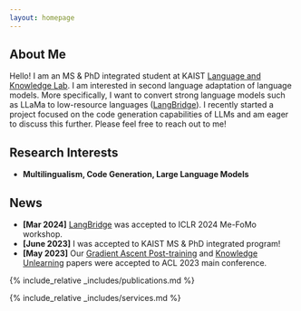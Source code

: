 ```yaml
---
layout: homepage
---
```


## About Me

Hello! I am an MS & PhD integrated student at KAIST [Language and Knowledge Lab](https://lklab.kaist.ac.kr/). I am interested in second language adaptation of language models. More specifically, I want to convert strong language models such as LLaMa to low-resource languages ([LangBridge](https://arxiv.org/abs/2401.10695)). I recently started a project focused on the code generation capabilities of LLMs and am eager to discuss this further. Please feel free to reach out to me!

## Research Interests

- **Multilingualism, Code Generation, Large Language Models**

## News
- **[Mar 2024]** [LangBridge](https://arxiv.org/abs/2401.10695) was accepted to ICLR 2024 Me-FoMo workshop.
- **[June 2023]** I was accepted to KAIST MS & PhD integrated program!
- **[May 2023]** Our [Gradient Ascent Post-training](https://arxiv.org/abs/2306.07052) and [Knowledge Unlearning](https://arxiv.org/abs/2210.01504) papers were accepted to ACL 2023 main conference.

{% include_relative _includes/publications.md %}

{% include_relative _includes/services.md %}
